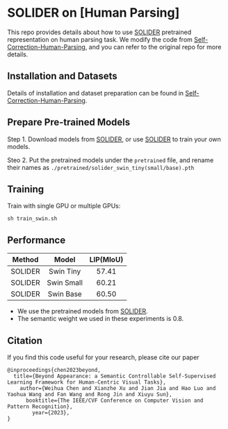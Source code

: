 # SOLIDER on [Human Parsing]

This repo provides details about how to use [SOLIDER](https://github.com/tinyvision/SOLIDER) pretrained representation on human parsing task.
We modify the code from [Self-Correction-Human-Parsing](https://github.com/GoGoDuck912/Self-Correction-Human-Parsing), and you can refer to the original repo for more details.

## Installation and Datasets

Details of installation and dataset preparation can be found in [Self-Correction-Human-Parsing](https://github.com/GoGoDuck912/Self-Correction-Human-Parsing).

## Prepare Pre-trained Models
Step 1. Download models from [SOLIDER](https://github.com/tinyvision/SOLIDER), or use [SOLIDER](https://github.com/tinyvision/SOLIDER) to train your own models.

Steo 2. Put the pretrained models under the `pretrained` file, and rename their names as `./pretrained/solider_swin_tiny(small/base).pth`

## Training
Train with single GPU or multiple GPUs:

```shell
sh train_swin.sh
```

## Performance

| Method | Model | LIP(MIoU) |
| ------ | :---: | :---: | 
| SOLIDER | Swin Tiny | 57.41 | 
| SOLIDER | Swin Small | 60.21 | 
| SOLIDER | Swin Base | 60.50 | 

- We use the pretrained models from [SOLIDER](https://github.com/tinyvision/SOLIDER).
- The semantic weight we used in these experiments is 0.8.

## Citation

If you find this code useful for your research, please cite our paper

```
@inproceedings{chen2023beyond,
  title={Beyond Appearance: a Semantic Controllable Self-Supervised Learning Framework for Human-Centric Visual Tasks},
    author={Weihua Chen and Xianzhe Xu and Jian Jia and Hao Luo and Yaohua Wang and Fan Wang and Rong Jin and Xiuyu Sun},
      booktitle={The IEEE/CVF Conference on Computer Vision and Pattern Recognition},
        year={2023},
}
```
